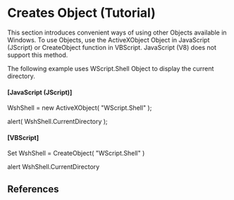 # Creates Object (Tutorial)

This section introduces convenient ways of using other Objects available in Windows.
To use Objects, use the ActiveXObject Object in JavaScript (JScript) or CreateObject function in VBScript. JavaScript (V8) does not support this method.

The following example uses WScript.Shell Object to display the current directory.

#### \[JavaScript (JScript)\]

WshShell = new ActiveXObject( "WScript.Shell" );

alert( WshShell.CurrentDirectory );

#### \[VBScript\]

Set WshShell = CreateObject( "WScript.Shell" )

alert WshShell.CurrentDirectory

## References